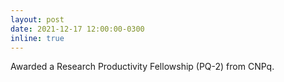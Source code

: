 ```yaml
---
layout: post
date: 2021-12-17 12:00:00-0300
inline: true
---
```


Awarded a Research Productivity Fellowship (PQ-2) from CNPq.